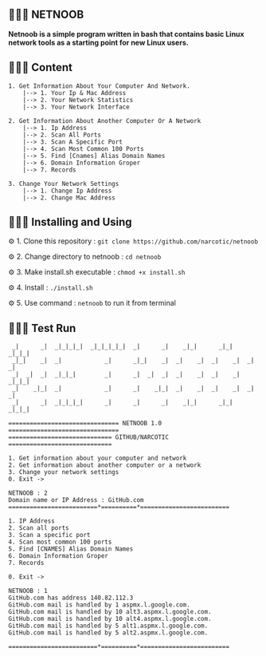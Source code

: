 ## 👨🏽‍💻 NETNOOB
__Netnoob is a simple program written in bash that contains basic Linux network tools as a starting point for new Linux users.__

## 👨🏽‍💻 Content

	1. Get Information About Your Computer And Network.
		|--> 1. Your Ip & Mac Address
		|--> 2. Your Network Statistics
		|--> 3. Your Network Interface

	2. Get Information About Another Computer Or A Network
		|--> 1. Ip Address
		|--> 2. Scan All Ports
		|--> 3. Scan A Specific Port
		|--> 4. Scan Most Common 100 Ports
		|--> 5. Find [Cnames] Alias Domain Names
		|--> 6. Domain Information Groper
		|--> 7. Records

	3. Change Your Network Settings
		|--> 1. Change Ip Address
		|--> 2. Change Mac Address

## 👨🏽‍💻 Installing and Using
⚙️ 1. Clone this repository : ```git clone https://github.com/narcotic/netnoob```

⚙️ 2. Change directory to netnoob : ```cd netnoob```

⚙️ 3. Make install.sh executable : ```chmod +x install.sh```

⚙️ 4. Install : ```./install.sh```

⚙️ 5. Use command : ```netnoob``` to run it from terminal

## 👨🏽‍💻 Test Run

	 _|      _|  _|_|_|_|  _|_|_|_|_|  _|      _|    _|_|      _|_|    _|_|_|
	 _|_|    _|  _|            _|      _|_|    _|  _|    _|  _|    _|  _|    _|
	 _|  _|  _|  _|_|_|        _|      _|  _|  _|  _|    _|  _|    _|  _|_|_|
	 _|    _|_|  _|            _|      _|    _|_|  _|    _|  _|    _|  _|    _|
	 _|      _|  _|_|_|_|      _|      _|      _|    _|_|      _|_|    _|_|_|

	=============================== NETNOOB 1.0 ===============================
	============================= GITHUB/NARCOTIC =============================
	
	1. Get information about your computer and network
	2. Get information about another computer or a network
	3. Change your network settings
	0. Exit ->

	NETNOOB : 2
	Domain name or IP Address : GitHub.com
	=========================*==========*=========================
	
	1. IP Address
	2. Scan all ports
	3. Scan a specific port
	4. Scan most common 100 ports
	5. Find [CNAMES] Alias Domain Names
	6. Domain Information Groper
	7. Records
	
	0. Exit ->
	
	NETNOOB : 1
	GitHub.com has address 140.82.112.3
	GitHub.com mail is handled by 1 aspmx.l.google.com.
	GitHub.com mail is handled by 10 alt3.aspmx.l.google.com.
	GitHub.com mail is handled by 10 alt4.aspmx.l.google.com.
	GitHub.com mail is handled by 5 alt1.aspmx.l.google.com.
	GitHub.com mail is handled by 5 alt2.aspmx.l.google.com.
	
	=========================*==========*=========================
